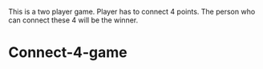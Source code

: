 This is a two player game. Player has to connect 4 points. The person who can connect these 4 will be the winner.
# Connect-4-game
